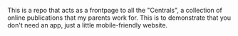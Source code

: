 This is a repo that acts as a frontpage to all the "Centrals", a collection of online publications that my parents work for.
This is to demonstrate that you don't need an app, just a little mobile-friendly website.
